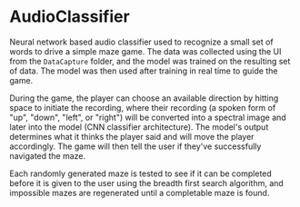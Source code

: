 # AudioClassifier
Neural network based audio classifier used to recognize a small set of words to drive a simple maze game. The data was collected using the UI from the `DataCapture` folder, and the model was trained on the resulting set of data. The model was then used after training in real time to guide the game.  

During the game, the player can choose an available direction by hitting space to initiate the recording, where their recording (a spoken form of "up", "down", "left", or "right") will be converted into a spectral image and later into the model (CNN classifier architecture). The model's output determines what it thinks the player said and will move the player accordingly. The game will then tell the user if they've successfully navigated the maze.

Each randomly generated maze is tested to see if it can be completed before it is given to the user using the breadth first search algorithm, and impossible mazes are regenerated until a completable maze is found. 
